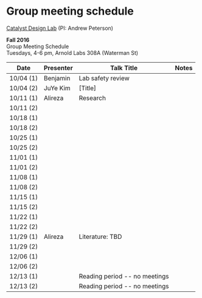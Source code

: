 # Group meeting schedule #
[Catalyst Design Lab](http://brown.edu/go/catalyst) (PI: Andrew Peterson)

**Fall 2016**  
Group Meeting Schedule  
Tuesdays, 4-6 pm, Arnold Labs 308A (Waterman St)  


|   Date     |   Presenter   |   Talk Title                                              |   Notes   |
| ---------- | ------------- | --------------------------------------------------------- | --------- |
| 10/04 (1)  |   Benjamin    |   Lab safety review                                       |           |
| 10/04 (2)  |   JuYe Kim    |   [Title]                                                 |           |
| 10/11 (1)  |   Alireza     |   Research                                                |           |
| 10/11 (2)  |               |                                                           |           |
| 10/18 (1)  |               |                                                           |           |
| 10/18 (2)  |               |                                                           |           |
| 10/25 (1)  |               |                                                           |           |
| 10/25 (2)  |               |                                                           |           |
| 11/01 (1)  |               |                                                           |           |
| 11/01 (2)  |               |                                                           |           |
| 11/08 (1)  |               |                                                           |           |
| 11/08 (2)  |               |                                                           |           |
| 11/15 (1)  |               |                                                           |           |
| 11/15 (2)  |               |                                                           |           |
| 11/22 (1)  |               |                                                           |           |
| 11/22 (2)  |               |                                                           |           |
| 11/29 (1)  |   Alireza     |   Literature: TBD                                         |           |
| 11/29 (2)  |               |                                                           |           |
| 12/06 (1)  |               |                                                           |           |
| 12/06 (2)  |               |                                                           |           |
| 12/13 (1)  |               |   Reading period -- no meetings                           |           |
| 12/13 (2)  |               |   Reading period -- no meetings                           |           |

